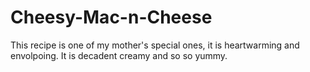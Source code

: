 # Cheesy-Mac-n-Cheese
This recipe is one of my mother's special ones, it is heartwarming and envolpoing. It is decadent creamy and so so yummy.